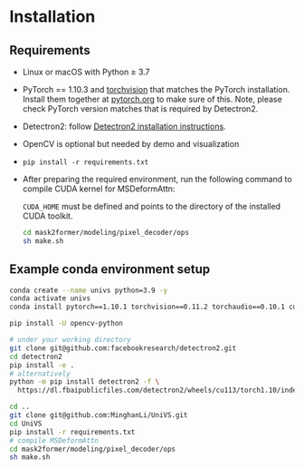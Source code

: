 # Installation

## Requirements
- Linux or macOS with Python ≥ 3.7
- PyTorch == 1.10.3 and [torchvision](https://github.com/pytorch/vision/) that matches the PyTorch installation.
  Install them together at [pytorch.org](https://pytorch.org) to make sure of this. Note, please check
  PyTorch version matches that is required by Detectron2.
- Detectron2: follow [Detectron2 installation instructions](https://detectron2.readthedocs.io/tutorials/install.html).
- OpenCV is optional but needed by demo and visualization
- `pip install -r requirements.txt`

- After preparing the required environment, run the following command to compile CUDA kernel for MSDeformAttn:

  `CUDA_HOME` must be defined and points to the directory of the installed CUDA toolkit.

  ```bash
  cd mask2former/modeling/pixel_decoder/ops
  sh make.sh
  ```

## Example conda environment setup
```bash
conda create --name univs python=3.9 -y
conda activate univs
conda install pytorch==1.10.1 torchvision==0.11.2 torchaudio==0.10.1 cudatoolkit=11.3 -c pytorch -c conda-forge

pip install -U opencv-python

# under your working directory
git clone git@github.com:facebookresearch/detectron2.git
cd detectron2
pip install -e .
# alternatively 
python -m pip install detectron2 -f \
  https://dl.fbaipublicfiles.com/detectron2/wheels/cu113/torch1.10/index.html

cd ..
git clone git@github.com:MinghanLi/UniVS.git
cd UniVS
pip install -r requirements.txt
# compile MSDeformAttn
cd mask2former/modeling/pixel_decoder/ops
sh make.sh
```
